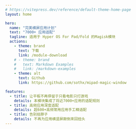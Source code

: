 ```yaml
---
# https://vitepress.dev/reference/default-theme-home-page
layout: home

hero:
  name: "完美横屏应用计划"
  text: "7000+ 应用适配"
  tagline: 适用于 Hyper OS For Pad/Fold 的Magisk模块
  actions:
    - theme: brand
      text: 下载
      link: /module-download
    # - theme: brand
    #   text: Markdown Examples
    #   link: /markdown-examples
    - theme: alt
      text: Github
      link: https://github.com/sothx/mipad-magic-window

features:
  - title: 让平板不再停留于只看电影只打游戏
    details: 本模块集成了将近7000+应用的适配规则
  - title: 高频应用深度适配
    details: 超600+高频常用应用手工精适配
  - title: 告别扭脖子
    details: 不再为应用横竖屏颠倒来回扭头
---
```


